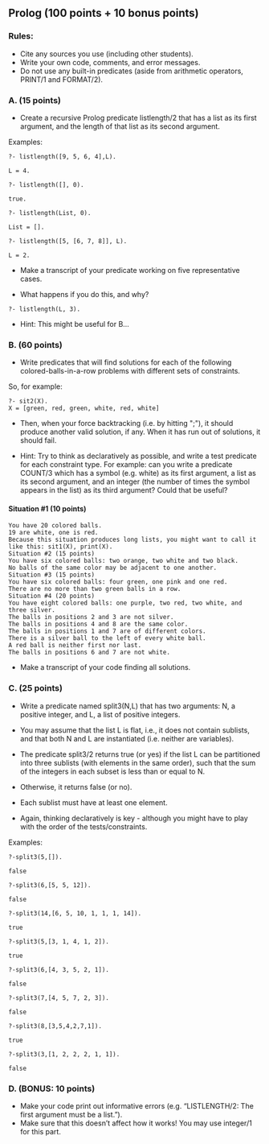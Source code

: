 ## Prolog (100 points + 10 bonus points)

### Rules:
- Cite any sources you use (including other students). 
- Write your own code, comments, and error messages. 
- Do not use any built-in predicates (aside from arithmetic operators, PRINT/1 and FORMAT/2).

### A. (15 points) 

- Create a recursive Prolog predicate listlength/2 that has a list as its first argument, and the length of that list as its second argument. 

Examples:

```
?- listlength([9, 5, 6, 4],L).

L = 4.

?- listlength([], 0).

true.

?- listlength(List, 0).

List = [].

?- listlength([5, [6, 7, 8]], L).

L = 2.
```

- Make a transcript of your predicate working on five representative cases.

- What happens if you do this, and why?
```
?- listlength(L, 3).
```
- Hint: This might be useful for B…

### B. (60 points) 

- Write predicates that will find solutions for each of the following colored-balls-in-a-row problems with different sets of constraints. 

So, for example:
```
?- sit2(X).
X = [green, red, green, white, red, white] 
```
- Then, when your force backtracking (i.e. by hitting ";"), it should produce another valid solution, if any. When it has run out of solutions, it should fail.

- Hint: Try to think as declaratively as possible, and write a test predicate for each constraint type. For example: can you write a predicate COUNT/3 which has a symbol (e.g. white) as its first argument, a list as its second argument, and an integer (the number of times the symbol appears in the list) as its third argument? Could that be useful? 

#### Situation #1 (10 points)
```
You have 20 colored balls. 
19 are white, one is red.
Because this situation produces long lists, you might want to call it like this: sit1(X), print(X).
Situation #2 (15 points)
You have six colored balls: two orange, two white and two black.
No balls of the same color may be adjacent to one another.
Situation #3 (15 points)
You have six colored balls: four green, one pink and one red.
There are no more than two green balls in a row.
Situation #4 (20 points) 
You have eight colored balls: one purple, two red, two white, and three silver.
The balls in positions 2 and 3 are not silver.
The balls in positions 4 and 8 are the same color.
The balls in positions 1 and 7 are of different colors.
There is a silver ball to the left of every white ball.
A red ball is neither first nor last.
The balls in positions 6 and 7 are not white.
```
- Make a transcript of your code finding all solutions.

### C. (25 points)

- Write a predicate named split3(N,L) that has two arguments: N, a positive integer, and L, a list of positive integers. 
- You may assume that the list L is flat, i.e., it does not contain sublists, and that both N and L are instantiated (i.e. neither are variables).
- The predicate split3/2 returns true (or yes) if the list L can be partitioned into three sublists (with elements in the same order), such that the sum of the integers in each subset is less than or equal to N.
- Otherwise, it returns false (or no). 
- Each sublist must have at least one element.

- Again, thinking declaratively is key - although you might have to play with the order of the tests/constraints. 

Examples:
```
?-split3(5,[]).

false

?-split3(6,[5, 5, 12]).

false

?-split3(14,[6, 5, 10, 1, 1, 1, 14]).

true

?-split3(5,[3, 1, 4, 1, 2]).

true

?-split3(6,[4, 3, 5, 2, 1]).

false

?-split3(7,[4, 5, 7, 2, 3]).

false

?-split3(8,[3,5,4,2,7,1]).

true

?-split3(3,[1, 2, 2, 2, 1, 1]).

false
```
### D. (BONUS: 10 points) 
- Make your code print out informative errors (e.g. “LISTLENGTH/2: The first argument must be a list.”). 
- Make sure that this doesn’t affect how it works! You may use integer/1 for this part.